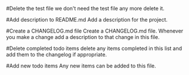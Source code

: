 #Delete the test file
we don't need the test file any more delete it.

#Add description to README.md
Add a description for the project.

#Create a CHANGELOG.md file
Create a CHANGELOG.md file. Whenever you make a
change add a description to that change in this
file.

#Delete completed todo items
delete any items completed in this list
and add them to the changelog if appropriate.


#Add new todo items
Any new items can be added to this file.
